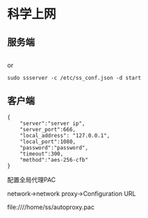 # 科学上网

## 服务端

```text

```

or

```text
sudo ssserver -c /etc/ss_conf.json -d start
```

## 客户端

```text
{
    "server":"server ip",
    "server_port":666,
    "local_address": "127.0.0.1",
    "local_port":1080,
    "password":"password",
    "timeout":300,
    "method":"aes-256-cfb"
}
```

配置全局代理PAC

network-&gt;network proxy-&gt;Configuration URL

file:////home/ss/autoproxy.pac

